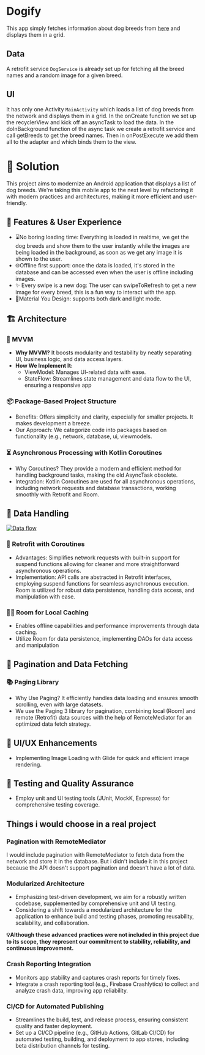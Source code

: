 # Dogify

This app simply fetches information about dog breeds from [here](https://dog.ceo/dog-api/documentation/) and displays
them in a grid.

## Data

A retrofit service `DogService` is already set up for fetching all the breed names and a random image for a given breed.

## UI

It has only one Activity `MainActivity` which loads a list of dog breeds from the network and displays them in a grid.
In the onCreate function we set up the recyclerView and kick off an asyncTask to load the data.
In the doInBackground function of the async task we create a retrofit service and call getBreeds to get the breed names.
Then in onPostExecute we add them all to the adapter and which binds them to the view.

# 🚀 Solution

This project aims to modernize an Android application that displays a list of dog breeds.
We're taking this mobile app to the next level by refactoring it with modern practices and architectures, making it more
efficient and user-friendly.

## 🎯 Features & User Experience
- ⌛️No boring loading time: Everything is loaded in realtime, we get the dog breeds and show them to the user instantly while the images are being loaded in the background, as soon as we get any image it is shown to the user.
- 🌐Offline first support: once the data is loaded, it's stored in the database and can be accessed even when the user is offline including images.
- ✨ Every swipe is a new dog: The user can swipeToRefresh to get a new image for every breed, this is a fun way to interact with the app.
- 🎨Material You Design: supports both dark and light mode.

## 🏗 Architecture

### 🌟 MVVM

- **Why MVVM?** It boosts modularity and testability by neatly separating UI, business logic, and data access layers.
- **How We Implement It:**
	- ViewModel: Manages UI-related data with ease.
	- StateFlow: Streamlines state management and data flow to the UI, ensuring a responsive app

### 📦 Package-Based Project Structure

- Benefits: Offers simplicity and clarity, especially for smaller projects. It makes development a breeze.
- Our Approach: We categorize code into packages based on functionality (e.g., network, database, ui, viewmodels.

### ⏳ Asynchronous Processing with Kotlin Coroutines

- Why Coroutines? They provide a modern and efficient method for handling background tasks, making the old AsyncTask
  obsolete.
- Integration: Kotlin Coroutines are used for all asynchronous operations, including network requests and database
  transactions, working smoothly with Retrofit and Room.

## 💾 Data Handling

[![Data flow](https://mermaid.ink/img/pako:eNqFk8FOwzAMhl_Fynm8QA9IGwUJoUpTJ3bqxTTusGiSkqQghHh3nLQIthXYYVrtr7_t3_O7ap0mVahAzyPZlkrGg0fTWJDPgD5yywPaCGvAAGurvWMN62E4J_ZVQvZMr5Vo9udAnfI1DS5wdP5tocb2NiGlO8DGE-mQIudYuclCzhkoMeIDBpqg9cXl5b4qpIYMEyJoyU6ZfSWpuoAbiu3jj3gtYanx_UrP8uU60NLDQ-5hlt7eXkwSNcXR21_B3rkBOueBUCrlzJRYLMcGD5TxE_KsXiaPlcpNAVdShWYZtPqnDFn9PWRidxSTccGNvqXUe_RjfJyYcjNVuzY8-QYvjHDnYs8Wbnr3-iU1W5yMhxA9ff1XxOE0XAH3g7xOcD8vDvsIHXuZNbIhsQc128OCJVtP3cl2Fo0YZo70CXlsySJGfaDkSx5eoLTEP7ZjnKf_2kGtObKz2P_ZziImnaiVMuQNspYjfE_hRklnhhpVyE-N_qlRjf0QDsfodm-2VYXsjVZqzEbPB3scvNbpwlTRoQy8UpQfq-nS88F_fAItlz5L?type=png)](https://mermaid.live/edit#pako:eNqFk8FOwzAMhl_Fynm8QA9IGwUJoUpTJ3bqxTTusGiSkqQghHh3nLQIthXYYVrtr7_t3_O7ap0mVahAzyPZlkrGg0fTWJDPgD5yywPaCGvAAGurvWMN62E4J_ZVQvZMr5Vo9udAnfI1DS5wdP5tocb2NiGlO8DGE-mQIudYuclCzhkoMeIDBpqg9cXl5b4qpIYMEyJoyU6ZfSWpuoAbiu3jj3gtYanx_UrP8uU60NLDQ-5hlt7eXkwSNcXR21_B3rkBOueBUCrlzJRYLMcGD5TxE_KsXiaPlcpNAVdShWYZtPqnDFn9PWRidxSTccGNvqXUe_RjfJyYcjNVuzY8-QYvjHDnYs8Wbnr3-iU1W5yMhxA9ff1XxOE0XAH3g7xOcD8vDvsIHXuZNbIhsQc128OCJVtP3cl2Fo0YZo70CXlsySJGfaDkSx5eoLTEP7ZjnKf_2kGtObKz2P_ZziImnaiVMuQNspYjfE_hRklnhhpVyE-N_qlRjf0QDsfodm-2VYXsjVZqzEbPB3scvNbpwlTRoQy8UpQfq-nS88F_fAItlz5L)

### 📡 Retrofit with Coroutines

- Advantages: Simplifies network requests with built-in support for suspend functions allowing for cleaner and more
  straightforward asynchronous operations.
- Implementation: API calls are abstracted in Retrofit interfaces, employing suspend functions for seamless asynchronous
  execution. Room is utilized for robust data persistence, handling data access, and manipulation with ease.

### ✍🏼 Room for Local Caching

- Enables offline capabilities and performance improvements through data caching.
- Utilize Room for data persistence, implementing DAOs for data access and manipulation

## 📃 Pagination and Data Fetching

### 📚 Paging Library

- Why Use Paging? It efficiently handles data loading and ensures smooth scrolling, even with large datasets.
- We use the Paging 3 library for pagination, combining local (Room) and remote (Retrofit) data sources with the help of
  RemoteMediator for an optimized data fetch strategy.

## 🎨 UI/UX Enhancements

- Implementing Image Loading with Glide for quick and efficient image rendering.

## 🧪 Testing and Quality Assurance

- Employ unit and UI testing tools (JUnit, MockK, Espresso) for comprehensive testing coverage.

## Things i would choose in a real project

### Pagination with RemoteMediator
I would include pagination with RemoteMediator to fetch data from the network and store it in the database. But i didn't include it in this project because the API doesn't support pagination and doesn't have a lot of data.

### Modularized Architecture

- Emphasizing test-driven development, we aim for a robustly written codebase, supplemented by comprehensive unit and UI
  testing.
- Considering a shift towards a modularized architecture for the application to enhance build and testing phases,
  promoting reusability, scalability, and collaboration.

**💡Although these advanced practices were not included in this project due to its scope, they represent our commitment
to stability, reliability, and continuous improvement.**

### Crash Reporting Integration

- Monitors app stability and captures crash reports for timely fixes.
- Integrate a crash reporting tool (e.g., Firebase Crashlytics) to collect and analyze crash data, improving app
  reliability.

### CI/CD for Automated Publishing

- Streamlines the build, test, and release process, ensuring consistent quality and faster deployment.
- Set up a CI/CD pipeline (e.g., GitHub Actions, GitLab CI/CD) for automated testing, building, and deployment to app
  stores, including beta distribution channels for testing.
